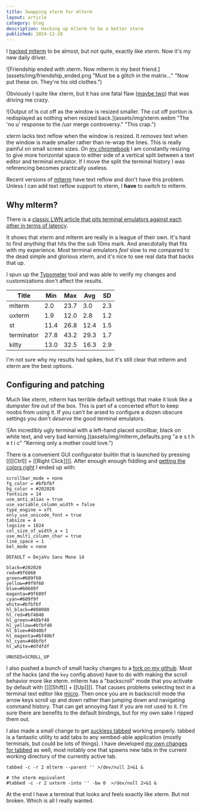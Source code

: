 ```yaml
---
title: Swapping xterm for mlterm
layout: article
category: blog
description: Hacking up mlterm to be a better xterm
published: 2024-12-28
---
```

I [hacked mlterm](https://github.com/kcghost/mlterm) to be almost, but not quite, exactly like xterm. Now it's my new daily driver.

![Friendship ended with xterm. Now mlterm is my best friend.](assets/img/friendship_ended.png "Must be a glitch in the matrix..." "Now put these on. They're his old clothes.")

Obviously I quite like xterm, but it has one fatal flaw ([maybe two](2024-05-01-mousekeys.html)) that was driving me crazy.

![Output of ls cut off as the window is resized smaller. The cut off portion is redisplayed as nothing when resized back.](assets/img/xterm.webm "The 'no u' response to the /usr merge controversy." "This crap.")

xterm lacks text reflow when the window is resized. It *removes* text when the window is made smaller rather than re-wrap the lines.
This is really painful on small screen sizes. On [my chromebook](2024-08-11-chromebook-thin-client.html) I am constantly resizing to give more horizontal space to either side of a vertical split between a text editor and terminal emulator. If I move the split the terminal history I was referencing becomes practically useless.

Recent versions of [mlterm](https://github.com/arakiken/mlterm) have text reflow and don't have this problem.
Unless I can add text reflow support to xterm, I **have** to switch to mlterm.

## Why mlterm?

There is a [classic LWN article that pits terminal emulators against each other in terms of latency](https://lwn.net/Articles/751763/).

It shows that xterm and mlterm are really in a league of their own.
It's hard to find *anything* that hits the the sub 10ms mark.
And anecdotally that fits with my experience.
Most terminal emulators *feel* slow to me compared to the dead simple and glorious xterm, and it's nice to see real data that backs that up.

I spun up the [Typometer](https://github.com/pavelfatin/typometer) tool and was able to verify my changes and customizations don't affect the results.

| Title     | Min  | Max  | Avg  | SD  |
| --------- | ---- | ---- | ---- | --- |
|mlterm     | 2.0  | 23.7 | 3.0  | 2.3 |
|uxterm     | 1.9  | 12.0 | 2.8  | 1.2 |
|st         | 11.4 | 26.8 | 12.4 | 1.5 |
|terminator | 27.8 | 43.2 | 29.3 | 1.7 |
|kitty      | 13.0 | 32.5 | 16.3 | 2.9 |

I'm not sure why my results had spikes, but it's still clear that mlterm and xterm are the best options.

## Configuring and patching

Much like xterm, mlterm has terrible default settings that make it look like a dumpster fire out of the box. This is part of a concerted effort to keep noobs from using it. If you can't be arsed to configure a dozen obscure settings you don't *deserve* the good terminal emulators.

![An incredibly ugly terminal with a left-hand placed scrollbar, black on white text, and very bad kerning.](assets/img/mlterm_defaults.png "a  e  s  t  h  e  t  i  c" "Kerning only a mother could love.")

There is a convenient GUI configurator builtin that is launched by pressing [[[[Ctrl]] + [[Right Click]]]].
After enough enough fiddling and [getting the colors right](https://github.com/kcghost/cmtg) I ended up with:

```{filename=~/.mlterm/main}
scrollbar_mode = none
fg_color = #bfbfbf
bg_color = #202020
fontsize = 14
use_anti_alias = true
use_variable_column_width = false
type_engine = xft
only_use_unicode_font = true
tabsize = 4
logsize = 1024
col_size_of_width_a = 1
use_multi_column_char = true
line_space = 1
bel_mode = none
```

```{filename=~/.mlterm/aafont}
DEFAULT = DejaVu Sans Mono 14
```

```{filename=~/.mlterm/color}
black=#202020
red=#9f6060
green=#609f60
yellow=#9f9f60
blue=#60609f
magenta=#9f609f
cyan=#609f9f
white=#bfbfbf
hl_black=#808080
hl_red=#bf4040
hl_green=#40bf40
hl_yellow=#bfbf40
hl_blue=#4040bf
hl_magenta=#bf40bf
hl_cyan=#40bfbf
hl_white=#dfdfdf
```

```{filename=~/.mlterm/key}
UNUSED=SCROLL_UP
```

I also pushed a bunch of small hacky changes to a [fork on my github](https://github.com/kcghost/mlterm).
Most of the hacks (and the `key` config above) have to do with making the scroll behavior more like xterm.
mlterm has a "backscroll" mode that you activate by default with [[[[Shift]] + [[Up]]]].
That causes problems selecting text in a terminal text editor like [micro](https://micro-editor.github.io/).
Then once you are in backscroll mode the arrow keys scroll up and down rather than jumping down and navigating command history. That can get annoying fast if you are not used to it.
I'm sure there are benefits to the default bindings, but for my own sake I ripped them out.

I also made a small change to get [suckless tabbed](https://tools.suckless.org/tabbed/) working properly.
tabbed is a fantastic utility to add tabs to any xembed-able application (mostly terminals, but could be lots of things).
I have developed [my own changes for tabbed](https://github.com/kcghost/tabbed) as well, most notably one that spawns new tabs in the current working directory of the currently active tab.

```{filename=~/bin/term}
tabbed -c -r 2 mlterm --parent '' >/dev/null 2>&1 &

# the xterm equivalent
#tabbed -c -r 2 uxterm -into '' -bw 0  >/dev/null 2>&1 &
```

At the end I have a terminal that looks and feels exactly like xterm.
But not broken. Which is all I really wanted.

